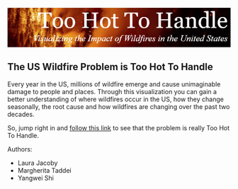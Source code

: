 ![logo](https://github.com/lmjacoby/toohottohandle/blob/main/static/2h2h_logo.PNG)

## The US Wildfire Problem is Too Hot To Handle

Every year in the US, millions of wildfire emerge and cause unimaginable damage to people and places. Through this visualization you can gain a better understanding of where wildfires occur in the US, how they change seasonally, the root cause and how wildfires are changing over the past two decades.

So, jump right in and [follow this link](https://lmjacoby.github.io/toohottohandle/) to see that the problem is really Too Hot To Handle.



Authors:
- Laura Jacoby
- Margherita Taddei
- Yangwei Shi
